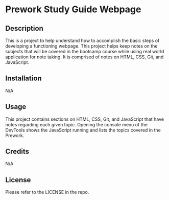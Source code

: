 # Prework Study Guide Webpage

## Description

This is a project to help understand how to accomplish the basic steps of developing a functioning webpage. This project helps keep notes on the subjects that will be covered in the bootcamp course while using real world application for note taking. It is comprised of notes on HTML, CSS, Git, and JavaScript.


## Installation

N/A

## Usage

This project contains sections on HTML, CSS, Git, and JavaScript that have notes regarding each given topic. Opening the console menu of the DevTools shows the JavaScript running and lists the topics covered in the Prework.

## Credits

N/A

## License

Please refer to the LICENSE in the repo.

